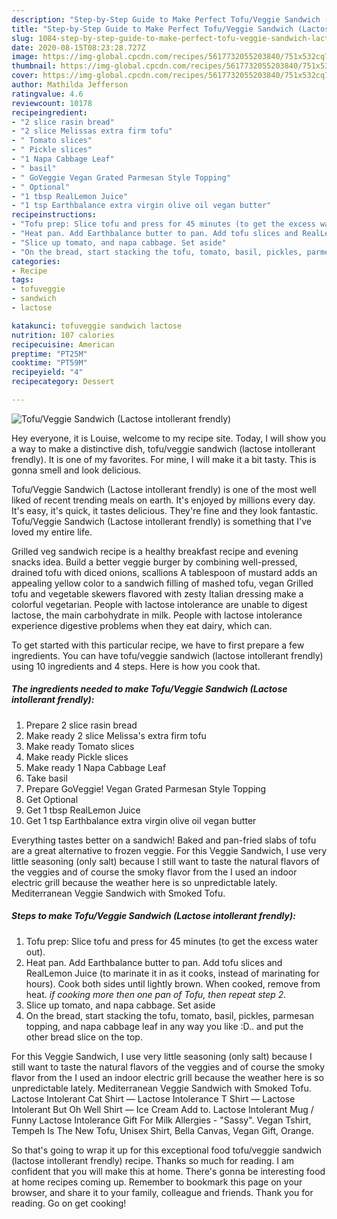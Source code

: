 ```yaml
---
description: "Step-by-Step Guide to Make Perfect Tofu/Veggie Sandwich (Lactose intollerant frendly)"
title: "Step-by-Step Guide to Make Perfect Tofu/Veggie Sandwich (Lactose intollerant frendly)"
slug: 1084-step-by-step-guide-to-make-perfect-tofu-veggie-sandwich-lactose-intollerant-frendly
date: 2020-08-15T08:23:28.727Z
image: https://img-global.cpcdn.com/recipes/5617732055203840/751x532cq70/tofuveggie-sandwich-lactose-intollerant-frendly-recipe-main-photo.jpg
thumbnail: https://img-global.cpcdn.com/recipes/5617732055203840/751x532cq70/tofuveggie-sandwich-lactose-intollerant-frendly-recipe-main-photo.jpg
cover: https://img-global.cpcdn.com/recipes/5617732055203840/751x532cq70/tofuveggie-sandwich-lactose-intollerant-frendly-recipe-main-photo.jpg
author: Mathilda Jefferson
ratingvalue: 4.6
reviewcount: 10178
recipeingredient:
- "2 slice rasin bread"
- "2 slice Melissas extra firm tofu"
- " Tomato slices"
- " Pickle slices"
- "1 Napa Cabbage Leaf"
- " basil"
- " GoVeggie Vegan Grated Parmesan Style Topping"
- " Optional"
- "1 tbsp RealLemon Juice"
- "1 tsp Earthbalance extra virgin olive oil vegan butter"
recipeinstructions:
- "Tofu prep: Slice tofu and press for 45 minutes (to get the excess water out)."
- "Heat pan. Add Earthbalance butter to pan. Add tofu slices and RealLemon Juice (to marinate it in as it cooks, instead of marinating for hours). Cook both sides until lightly brown. When cooked, remove from heat. *if cooking more then one pan of Tofu, then repeat step 2.*"
- "Slice up tomato, and napa cabbage. Set aside"
- "On the bread, start stacking the tofu, tomato, basil, pickles, parmesan topping, and napa cabbage leaf in any way you like :D.. and put the other bread slice on the top."
categories:
- Recipe
tags:
- tofuveggie
- sandwich
- lactose

katakunci: tofuveggie sandwich lactose 
nutrition: 107 calories
recipecuisine: American
preptime: "PT25M"
cooktime: "PT59M"
recipeyield: "4"
recipecategory: Dessert

---
```



![Tofu/Veggie Sandwich (Lactose intollerant frendly)](https://img-global.cpcdn.com/recipes/5617732055203840/751x532cq70/tofuveggie-sandwich-lactose-intollerant-frendly-recipe-main-photo.jpg)

Hey everyone, it is Louise, welcome to my recipe site. Today, I will show you a way to make a distinctive dish, tofu/veggie sandwich (lactose intollerant frendly). It is one of my favorites. For mine, I will make it a bit tasty. This is gonna smell and look delicious.

Tofu/Veggie Sandwich (Lactose intollerant frendly) is one of the most well liked of recent trending meals on earth. It's enjoyed by millions every day. It's easy, it's quick, it tastes delicious. They're fine and they look fantastic. Tofu/Veggie Sandwich (Lactose intollerant frendly) is something that I've loved my entire life.

Grilled veg sandwich recipe is a healthy breakfast recipe and evening snacks idea. Build a better veggie burger by combining well-pressed, drained tofu with diced onions, scallions A tablespoon of mustard adds an appealing yellow color to a sandwich filling of mashed tofu, vegan Grilled tofu and vegetable skewers flavored with zesty Italian dressing make a colorful vegetarian. People with lactose intolerance are unable to digest lactose, the main carbohydrate in milk. People with lactose intolerance experience digestive problems when they eat dairy, which can.


To get started with this particular recipe, we have to first prepare a few ingredients. You can have tofu/veggie sandwich (lactose intollerant frendly) using 10 ingredients and 4 steps. Here is how you cook that.

<!--inarticleads1-->

##### The ingredients needed to make Tofu/Veggie Sandwich (Lactose intollerant frendly):

1. Prepare 2 slice rasin bread
1. Make ready 2 slice Melissa&#39;s extra firm tofu
1. Make ready  Tomato slices
1. Make ready  Pickle slices
1. Make ready 1 Napa Cabbage Leaf
1. Take  basil
1. Prepare  GoVeggie! Vegan Grated Parmesan Style Topping
1. Get  Optional
1. Get 1 tbsp RealLemon Juice
1. Get 1 tsp Earthbalance extra virgin olive oil vegan butter


Everything tastes better on a sandwich! Baked and pan-fried slabs of tofu are a great alternative to frozen veggie. For this Veggie Sandwich, I use very little seasoning (only salt) because I still want to taste the natural flavors of the veggies and of course the smoky flavor from the I used an indoor electric grill because the weather here is so unpredictable lately. Mediterranean Veggie Sandwich with Smoked Tofu. 

<!--inarticleads2-->

##### Steps to make Tofu/Veggie Sandwich (Lactose intollerant frendly):

1. Tofu prep: Slice tofu and press for 45 minutes (to get the excess water out).
1. Heat pan. Add Earthbalance butter to pan. Add tofu slices and RealLemon Juice (to marinate it in as it cooks, instead of marinating for hours). Cook both sides until lightly brown. When cooked, remove from heat. *if cooking more then one pan of Tofu, then repeat step 2.*
1. Slice up tomato, and napa cabbage. Set aside
1. On the bread, start stacking the tofu, tomato, basil, pickles, parmesan topping, and napa cabbage leaf in any way you like :D.. and put the other bread slice on the top.


For this Veggie Sandwich, I use very little seasoning (only salt) because I still want to taste the natural flavors of the veggies and of course the smoky flavor from the I used an indoor electric grill because the weather here is so unpredictable lately. Mediterranean Veggie Sandwich with Smoked Tofu. Lactose Intolerant Cat Shirt — Lactose Intolerance T Shirt — Lactose Intolerant But Oh Well Shirt — Ice Cream Add to. Lactose Intolerant Mug / Funny Lactose Intolerance Gift For Milk Allergies - &#34;Sassy&#34;. Vegan Tshirt, Tempeh Is The New Tofu, Unisex Shirt, Bella Canvas, Vegan Gift, Orange. 

So that's going to wrap it up for this exceptional food tofu/veggie sandwich (lactose intollerant frendly) recipe. Thanks so much for reading. I am confident that you will make this at home. There's gonna be interesting food at home recipes coming up. Remember to bookmark this page on your browser, and share it to your family, colleague and friends. Thank you for reading. Go on get cooking!
